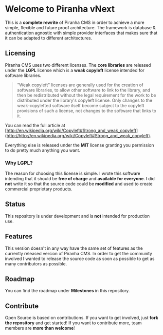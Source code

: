 # Welcome to Piranha vNext

This is a **complete rewrite** of Piranha CMS in order to achieve a more simple, flexible and future proof architecture. The framework is database & authentication agnostic with simple provider interfaces that makes sure that it can be adapted to different architectures.

## Licensing

Piranha CMS uses two different licenses. The **core libraries** are released under the **LGPL** license which is a **weak copyleft** license intended for software libraries. 

> "Weak copyleft" licenses are generally used for the creation of software libraries, to allow other software to link to the library, and then be redistributed without the legal requirement for the work to be distributed under the library's copyleft license. Only changes to the weak-copylefted software itself become subject to the copyleft provisions of such a license, not changes to the software that links to it. 

You can read the full article at [http://en.wikipedia.org/wiki/Copyleft#Strong_and_weak_copyleft](http://http://en.wikipedia.org/wiki/Copyleft#Strong_and_weak_copyleft).

Everything else is released under the **MIT** license granting you permission to do pretty much anything you want.

### Why LGPL?

The reason for choosing this license is simple. I wrote this software intending that it should be **free of charge** and **available for everyone**. I did **not** write it so that the source code could be **modified** and used to create commercial proprietary products.

## Status

This repository is under development and is **not** intended for production use.

## Features

This version doesn't in any way have the same set of features as the currently released version of Piranha CMS. In order to get the community involved I wanted to release the source code as soon as possible to get as many contributors as possible.

## Roadmap

You can find the roadmap under **Milestones** in this repository.

## Contribute

Open Source is based on contributions. If you want to get involved, just **fork the repository** and get started! If you want to contribute more, team members are **more than welcome**!
